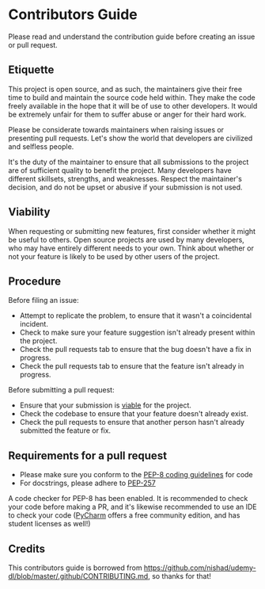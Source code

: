 # Contributors Guide

Please read and understand the contribution guide before creating an issue or pull request.

## Etiquette

This project is open source, and as such, the maintainers give their free time to build and maintain the source code held within. They make the code freely available in the hope that it will be of use to other developers. It would be extremely unfair for them to suffer abuse or anger for their hard work.

Please be considerate towards maintainers when raising issues or presenting pull requests. Let's show the world that developers are civilized and selfless people.

It's the duty of the maintainer to ensure that all submissions to the project are of sufficient quality to benefit the project. Many developers have different skillsets, strengths, and weaknesses. Respect the maintainer's decision, and do not be upset or abusive if your submission is not used.

## Viability

When requesting or submitting new features, first consider whether it might be useful to others. Open source projects are used by many developers, who may have entirely different needs to your own. Think about whether or not your feature is likely to be used by other users of the project.

## Procedure

Before filing an issue:

- Attempt to replicate the problem, to ensure that it wasn't a coincidental incident.
- Check to make sure your feature suggestion isn't already present within the project.
- Check the pull requests tab to ensure that the bug doesn't have a fix in progress.
- Check the pull requests tab to ensure that the feature isn't already in progress.

Before submitting a pull request:

- Ensure that your submission is [viable](#viability) for the project.
- Check the codebase to ensure that your feature doesn't already exist.
- Check the pull requests to ensure that another person hasn't already submitted the feature or fix.

## Requirements for a pull request

- Please make sure you conform to the [PEP-8 coding guidelines](https://www.python.org/dev/peps/pep-0008/) for code
- For docstrings, please adhere to [PEP-257](https://www.python.org/dev/peps/pep-0257/)

A code checker for PEP-8 has been enabled. It is recommended to check your code before making a PR, and it's likewise recommended to use an IDE to check your code ([PyCharm](https://www.jetbrains.com/pycharm/) offers a free community edition, and has student licenses as well!)

## Credits

This contributors guide is borrowed from https://github.com/nishad/udemy-dl/blob/master/.github/CONTRIBUTING.md, so thanks for that!
